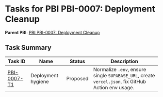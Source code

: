 # Tasks for PBI PBI-0007: Deployment Cleanup

**Parent PBI**: [PBI PBI-0007: Deployment Cleanup](./prd.md)

## Task Summary

| Task ID | Name | Status | Description |
|---------|------|--------|-------------|
| [PBI-0007-T1](./PBI-0007-T1.md) | Deployment hygiene | Proposed | Normalize `.env`, ensure single `SUPABASE_URL`, create `vercel.json`, fix GitHub Action env usage. |
